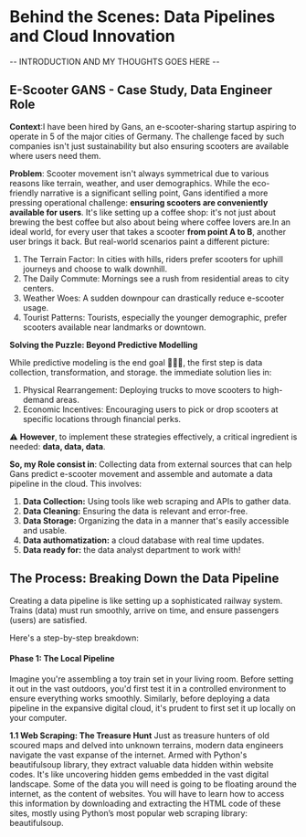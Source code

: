 # Behind the Scenes: Data Pipelines and Cloud Innovation 

-- INTRODUCTION AND MY THOUGHTS GOES HERE --

## E-Scooter GANS - Case Study, Data Engineer Role

**Context**:I have been hired by Gans, an e-scooter-sharing startup aspiring to operate in 5 of the major cities of Germany. The challenge faced by such
companies isn't just sustainability but also ensuring scooters are available where users need them.

**Problem**: Scooter movement isn't always symmetrical due to various reasons like terrain, weather, and user demographics. While the eco-friendly
narrative is a significant selling point, Gans identified a more pressing operational challenge: **ensuring scooters are conveniently available for
users**. It's like setting up a coffee shop: it's not just about brewing the best coffee but also about being where coffee lovers are.In an ideal world,
for every user that takes a scooter **from point A to B**, another user brings it back. But real-world scenarios paint a different picture:

1. The Terrain Factor: In cities with hills, riders prefer scooters for uphill journeys and choose to walk downhill.
2. The Daily Commute: Mornings see a rush from residential areas to city centers.
3. Weather Woes: A sudden downpour can drastically reduce e-scooter usage.
4. Tourist Patterns: Tourists, especially the younger demographic, prefer scooters available near landmarks or downtown.

**Solving the Puzzle: Beyond Predictive Modelling**

While predictive modeling is the end goal 🏃🏽‍♀️, the first step is data collection, transformation, and storage. the immediate solution lies in:

1. Physical Rearrangement: Deploying trucks to move scooters to high-demand areas.
2. Economic Incentives: Encouraging users to pick or drop scooters at specific locations through financial perks.

⚠️ **However**, to implement these strategies effectively, a critical ingredient is needed: **data, data, data**.

**So, my Role consist in**: Collecting data from external sources that can help Gans predict e-scooter movement and assemble and automate a data pipeline
in the cloud. This involves:

1. **Data Collection:** Using tools like web scraping and APIs to gather data.
2. **Data Cleaning:** Ensuring the data is relevant and error-free.
3. **Data Storage:** Organizing the data in a manner that's easily accessible and usable.
4. **Data authomatization:** a cloud database with real time updates.
5. **Data ready for:** the data analyst department to work with!

## The Process: Breaking Down the Data Pipeline
Creating a data pipeline is like setting up a sophisticated railway system. Trains (data) must run smoothly, arrive on time, and ensure passengers (users)
are satisfied. 

Here's a step-by-step breakdown:

#### Phase 1: The Local Pipeline

Imagine you're assembling a toy train set in your living room. Before setting it out in the vast outdoors, you'd first test it in a controlled environment
to ensure everything works smoothly. Similarly, before deploying a data pipeline in the expansive digital cloud, it's prudent to first set it up locally
on your computer.

**1.1 Web Scraping: The Treasure Hunt**
Just as treasure hunters of old scoured maps and delved into unknown terrains, modern data engineers navigate the vast expanse of the internet. Armed with Python's beautifulsoup library, they extract valuable data hidden within website codes. It's like uncovering hidden gems embedded in the vast digital landscape. Some of the data you will need is going to be floating around the internet, as the content of websites. You will have to learn how to access this information by downloading and extracting the HTML code of these sites, mostly using Python’s most popular web scraping library: beautifulsoup.


